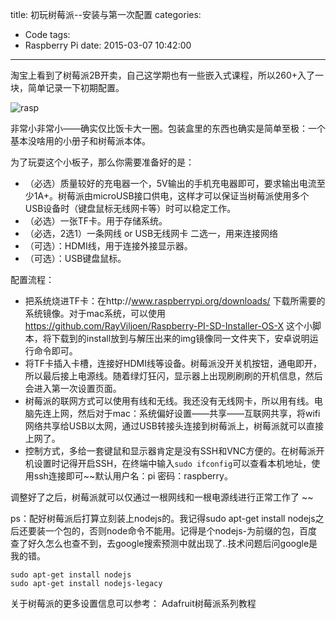 title: 初玩树莓派--安装与第一次配置
categories:
  - Code
tags:
  - Raspberry Pi
date: 2015-03-07 10:42:00
---
淘宝上看到了树莓派2B开卖，自己这学期也有一些嵌入式课程，所以260+入了一块，简单记录一下初期配置。

<!-- more -->

![rasp](/imgs/blog/qiniu/rasp.jpg)

非常小非常小——确实仅比饭卡大一圈。包装盒里的东西也确实是简单至极：一个基本没啥用的小册子和树莓派本体。

为了玩耍这个小板子，那么你需要准备好的是：

* （必选）质量较好的充电器一个，5V输出的手机充电器即可，要求输出电流至少1A+。树莓派由microUSB接口供电，这样才可以保证当树莓派使用多个USB设备时（键盘鼠标无线网卡等）时可以稳定工作。
* （必选）一张TF卡。用于存储系统。
* （必选，2选1）一条网线 or USB无线网卡 二选一，用来连接网络
* （可选）：HDMI线，用于连接外接显示器。
* （可选）：USB键盘鼠标。

配置流程：

* 把系统烧进TF卡：在http://www.raspberrypi.org/downloads/ 下载所需要的系统镜像。对于mac系统，可以使用 https://github.com/RayViljoen/Raspberry-PI-SD-Installer-OS-X 这个小脚本，将下载到的install放到与解压出来的img镜像同一文件夹下，安卓说明运行命令即可。
* 将TF卡插入卡槽，连接好HDMI线等设备。树莓派没开关机按钮，通电即开，所以最后接上电源线。随着绿灯狂闪，显示器上出现刷刷刷的开机信息，然后会进入第一次设置页面。
* 树莓派的联网方式可以使用有线和无线。我还没有无线网卡，所以用有线。电脑先连上网，然后对于mac：系统偏好设置——共享——互联网共享，将wifi网络共享给USB以太网，通过USB转接头连接到树莓派上，树莓派就可以直接上网了。
* 控制方式，多给一套键鼠和显示器肯定是没有SSH和VNC方便的。在树莓派开机设置时记得开启SSH，在终端中输入`sudo ifconfig`可以查看本机地址，使用ssh连接即可~~默认用户名：pi 密码：raspberry。

调整好了之后，树莓派就可以仅通过一根网线和一根电源线进行正常工作了
~~

ps：配好树莓派后打算立刻装上nodejs的。我记得sudo apt-get install nodejs之后还要装一个包的，否则node命令不能用。记得是个nodejs-为前缀的包，百度查了好久怎么也查不到，去google搜索预测中就出现了..技术问题后问google是我的错。
```
sudo apt-get install nodejs
sudo apt-get install nodejs-legacy
```


关于树莓派的更多设置信息可以参考：
Adafruit树莓派系列教程